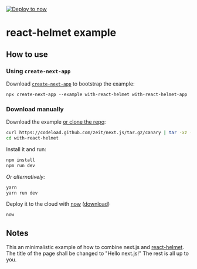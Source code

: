 [![Deploy to now](https://deploy.now.sh/static/button.svg)](https://deploy.now.sh/?repo=https://github.com/zeit/next.js/tree/master/examples/with-react-helmet)

# react-helmet example

## How to use

### Using `create-next-app`

Download [`create-next-app`](https://github.com/segmentio/create-next-app) to bootstrap the example:

```
npx create-next-app --example with-react-helmet with-react-helmet-app
```

### Download manually

Download the example [or clone the repo](https://github.com/zeit/next.js):

```bash
curl https://codeload.github.com/zeit/next.js/tar.gz/canary | tar -xz --strip=2 next.js-canary/examples/with-react-helmet
cd with-react-helmet
```

Install it and run:

```bash
npm install
npm run dev
```
_Or alternatively:_
```bash
yarn
yarn run dev
```


Deploy it to the cloud with [now](https://zeit.co/now) ([download](https://zeit.co/download))

```bash
now
```
## Notes
This an minimalistic example of how to combine next.js and [react-helmet](https://github.com/nfl/react-helmet).
The title of the page shall be changed to "Hello next.js!"
The rest is all up to you.
